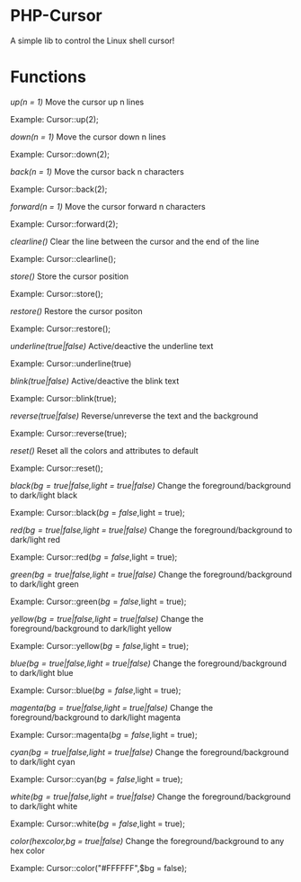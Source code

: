 # PHP-Cursor
A simple lib to control the Linux shell cursor!
# Functions
<i>up(n = 1)</i>
Move the cursor up n lines

Example: Cursor::up(2);

<i>down(n = 1)</i>
Move the cursor down n lines

Example: Cursor::down(2);

<i>back(n = 1)</i>
Move the cursor back n characters

Example: Cursor::back(2);

<i>forward(n = 1)</i>
Move the cursor forward n characters

Example: Cursor::forward(2);

<i>clearline()</i>
Clear the line between the cursor and the end of the line

Example: Cursor::clearline();

<i>store()</i>
Store the cursor position

Example: Cursor::store();

<i>restore()</i>
Restore the cursor positon

Example: Cursor::restore();

<i>underline(true|false)</i>
Active/deactive the underline text

Example: Cursor::underline(true)

<i>blink(true|false)</i>
Active/deactive the blink text

Example: Cursor::blink(true);

<i>reverse(true|false)</i>
Reverse/unreverse the text and the background

Example: Cursor::reverse(true);

<i>reset()</i>
Reset all the colors and attributes to default

Example: Cursor::reset();

<i>black($bg = true|false,$light = true|false)</i>
Change the foreground/background to dark/light black

Example: Cursor::black($bg = false,$light = true);

<i>red($bg = true|false,$light = true|false)</i>
Change the foreground/background to dark/light red

Example: Cursor::red($bg = false,$light = true);

<i>green($bg = true|false,$light = true|false)</i>
Change the foreground/background to dark/light green

Example: Cursor::green($bg = false,$light = true);

<i>yellow($bg = true|false,$light = true|false)</i>
Change the foreground/background to dark/light yellow

Example: Cursor::yellow($bg = false,$light = true);

<i>blue($bg = true|false,$light = true|false)</i>
Change the foreground/background to dark/light blue

Example: Cursor::blue($bg = false,$light = true);

<i>magenta($bg = true|false,$light = true|false)</i>
Change the foreground/background to dark/light magenta

Example: Cursor::magenta($bg = false,$light = true);

<i>cyan($bg = true|false,$light = true|false)</i>
Change the foreground/background to dark/light cyan

Example: Cursor::cyan($bg = false,$light = true);

<i>white($bg = true|false,$light = true|false)</i>
Change the foreground/background to dark/light white

Example: Cursor::white($bg = false,$light = true);

<i>color($hexcolor,$bg = true|false)</i>
Change the foreground/background to any hex color

Example: Cursor::color("#FFFFFF",$bg = false);
